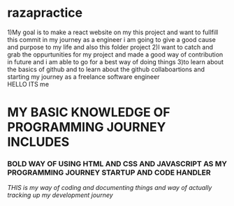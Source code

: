 # razapractice
1)My goal is to make a react website on my this project and want to fullfill this commit in my journey as a engineer i am going to give a good cause and purpose to my life and also this folder project
2)I want to catch and grab the oppurtunities for my project and made a good way of contribution in future and i am able to go for a best way of doing things 
3)to learn about the basics of github and to learn about the github collaboartions and starting my journey as a freelance software engineer
<br>HELLO ITS me <BR>
<H1>MY BASIC KNOWLEDGE OF PROGRAMMING JOURNEY INCLUDES </H1>
<H3>BOLD WAY OF USING HTML AND CSS AND JAVASCRIPT AS MY PROGRAMMING JOURNEY STARTUP AND CODE HANDLER </H3>
<i>THIS is my way of coding and documenting things and way of actually tracking up my development journey</i>
